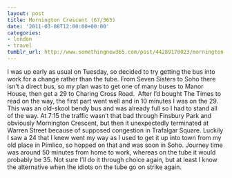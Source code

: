 ```yaml
---
layout: post
title: Mornington Crescent (67/365)
date: '2011-03-08T12:00:00+00:00'
categories:
- london
- travel
tumblr_url: http://www.somethingnew365.com/post/44289170023/mornington-crescent-67365
---
```

I was up early as usual on Tuesday, so decided to try getting the bus into work for a change rather than the tube.
From Seven Sisters to Soho there isn’t a direct bus, so my plan was to get one of many buses to Manor House, then get a 29 to Charing Cross Road. 
After I’d bought The Times to read on the way, the first part went well and in 10 minutes I was on the 29. This was an old-skool bendy bus and was already full so I had to stand all of the way. At 7:15 the traffic wasn’t that bad through Finsbury Park and obviously Mornington Crescent, but then it unexpectedly terminated at Warren Street because of supposed congestion in Trafalgar Square.
Luckily I saw a 24 that I knew went my way as I used to get it up into town from my old place in Pimlico, so hopped on that and was soon in Soho.
Journey time was around 50 minutes from home to work, whereas on the tube it would probably be 35. Not sure I’ll do it through choice again, but at least I know the alternative when the idiots on the tube go on strike again.
